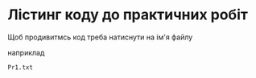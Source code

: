 # Лістинг коду до практичних робіт

Щоб продивитмсь код треба натиснути на ім'я файлу

наприклад
```bash
Pr1.txt
```
